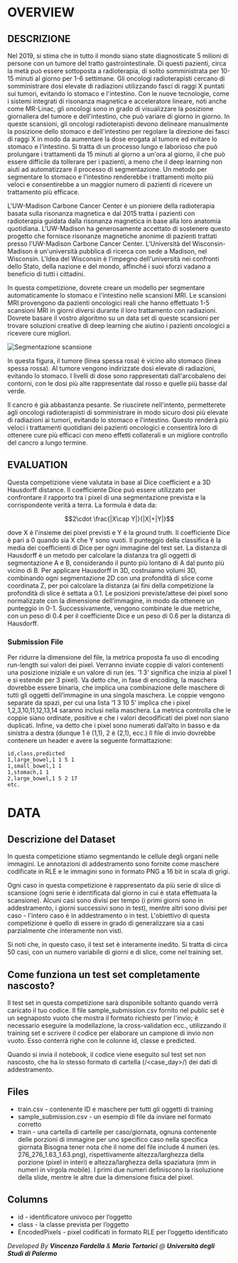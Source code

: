# OVERVIEW

## DESCRIZIONE

Nel 2019, si stima che in tutto il mondo siano state diagnosticate 5 milioni di persone con un tumore del tratto gastrointestinale. Di questi pazienti, circa la metà può essere sottoposta a radioterapia, di solito somministrata per 10-15 minuti al giorno per 1-6 settimane. Gli oncologi radioterapisti cercano di somministrare dosi elevate di radiazioni utilizzando fasci di raggi X puntati sui tumori, evitando lo stomaco e l'intestino. Con le nuove tecnologie, come i sistemi integrati di risonanza magnetica e acceleratore lineare, noti anche come MR-Linac, gli oncologi sono in grado di visualizzare la posizione giornaliera del tumore e dell'intestino, che può variare di giorno in giorno. In queste scansioni, gli oncologi radioterapisti devono delineare manualmente la posizione dello stomaco e dell'intestino per regolare la direzione dei fasci di raggi X in modo da aumentare la dose erogata al tumore ed evitare lo stomaco e l'intestino. Si tratta di un processo lungo e laborioso che può prolungare i trattamenti da 15 minuti al giorno a un'ora al giorno, il che può essere difficile da tollerare per i pazienti, a meno che il deep learning non aiuti ad automatizzare il processo di segmentazione. Un metodo per segmentare lo stomaco e l'intestino renderebbe i trattamenti molto più veloci e consentirebbe a un maggior numero di pazienti di ricevere un trattamento più efficace.

L'UW-Madison Carbone Cancer Center è un pioniere della radioterapia basata sulla risonanza magnetica e dal 2015 tratta i pazienti con radioterapia guidata dalla risonanza magnetica in base alla loro anatomia quotidiana. L'UW-Madison ha generosamente accettato di sostenere questo progetto che fornisce risonanze magnetiche anonime di pazienti trattati presso l'UW-Madison Carbone Cancer Center. L'Università del Wisconsin-Madison è un'università pubblica di ricerca con sede a Madison, nel Wisconsin. L'Idea del Wisconsin è l'impegno dell'università nei confronti dello Stato, della nazione e del mondo, affinché i suoi sforzi vadano a beneficio di tutti i cittadini.

In questa competizione, dovrete creare un modello per segmentare automaticamente lo stomaco e l'intestino nelle scansioni MRI. Le scansioni MRI provengono da pazienti oncologici reali che hanno effettuato 1-5 scansioni MRI in giorni diversi durante il loro trattamento con radiazioni. Dovrete basare il vostro algoritmo su un data set di queste scansioni per trovare soluzioni creative di deep learning che aiutino i pazienti oncologici a ricevere cure migliori.

![Segmentazione scansione](https://lh5.googleusercontent.com/zbBUgbj1jyZxyu3r1vr5zKKr8yK1hSdwAM3HpD_n6j2W-5-wKP3ZRusi_3yskSgnC-tMRKqOEtLycbLkTWCJAUe4Cylv_VsW81DYI4ray02uZLeSnlzAuZRIU7L2Q0KURYSMqFI)

In questa figura, il tumore (linea spessa rosa) è vicino allo stomaco (linea spessa rossa). Al tumore vengono indirizzate dosi elevate di radiazioni, evitando lo stomaco. I livelli di dose sono rappresentati dall'arcobaleno dei contorni, con le dosi più alte rappresentate dal rosso e quelle più basse dal verde.

Il cancro è già abbastanza pesante. Se riuscirete nell'intento, permetterete agli oncologi radioterapisti di somministrare in modo sicuro dosi più elevate di radiazioni ai tumori, evitando lo stomaco e l'intestino. Questo renderà più veloci i trattamenti quotidiani dei pazienti oncologici e consentirà loro di ottenere cure più efficaci con meno effetti collaterali e un migliore controllo del cancro a lungo termine.

## EVALUATION

Questa competizione viene valutata in base al Dice coefficient e a 3D Hausdorff distance. Il coefficiente Dice può essere utilizzato per confrontare il rapporto tra i pixel di una segmentazione prevista e la corrispondente verità a terra. La formula è data da:

$$2\cdot \frac{|X\cap Y|}{|X|+|Y|}$$

dove X è l'insieme dei pixel previsti e Y è la ground truth. Il coefficiente Dice è pari a 0 quando sia X che Y sono vuoti. Il punteggio della classifica è la media dei coefficienti di Dice per ogni immagine del test set.
La distanza di Hausdorff è un metodo per calcolare la distanza tra gli oggetti di segmentazione A e B, considerando il punto più lontano di A dal punto più vicino di B.
Per applicare Hausdorff in 3D, costruiamo volumi 3D, combinando ogni segmentazione 2D con una profondità di slice come coordinata Z, per poi calcolare la distanza (ai fini della competizione la profondità di slice è settata a 0.1. Le posizioni previste/attese dei pixel sono normalizzate con la dimensione dell’immagine, in modo da ottenere un punteggio in 0-1.
Successivamente, vengono combinate le due metriche, con un peso di 0.4 per il coefficiente Dice e un peso di 0.6 per la distanza di Hausdorff.

### Submission File

Per ridurre la dimensione del file, la metrica proposta fa uso di encoding run-length sui valori dei pixel.
Verranno inviate coppie di valori contenenti una posizione iniziale e un valore di run (es. ‘1 3’ significa che inizia al pixel 1 e si estende per 3 pixel).
Va detto che, in fase di encoding, la maschera dovrebbe essere binaria, che implica una combinazione delle maschere di tutti gli oggetti dell’immagine in una singola maschera.
Le coppie vengono separate da spazi, per cui una lista ‘1 3 10 5’ implica che i pixel 1,2,3,10,11,12,13,14 saranno inclusi nella maschera.
La metrica controlla che le coppie siano ordinate, positive e che i valori decodificati dei pixel non siano duplicati.
Infine, va detto che i pixel sono numerati dall’alto in basso e da sinistra a destra (dunque 1 è (1,1), 2 è (2,1), ecc.)
Il file di invio dovrebbe contenere un header e avere la seguente formattazione:

```
id,class,predicted
1,large_bowel,1 1 5 1
1,small_bowel,1 1
1,stomach,1 1
2,large_bowel,1 5 2 17
etc.
```

# DATA

## Descrizione del Dataset
In questa competizione stiamo segmentando le cellule degli organi nelle immagini. Le annotazioni di addestramento sono fornite come maschere codificate in RLE e le immagini sono in formato PNG a 16 bit in scala di grigi.

Ogni caso in questa competizione è rappresentato da più serie di slice di scansione (ogni serie è identificata dal giorno in cui è stata effettuata la scansione). Alcuni casi sono divisi per tempo (i primi giorni sono in addestramento, i giorni successivi sono in test), mentre altri sono divisi per caso - l'intero caso è in addestramento o in test. L'obiettivo di questa competizione è quello di essere in grado di generalizzare sia a casi parzialmente che interamente non visti.

Si noti che, in questo caso, il test set è interamente inedito. Si tratta di circa 50 casi, con un numero variabile di giorni e di slice, come nel training set.

## Come funziona un test set completamente nascosto?

Il test set in questa competizione sarà disponibile soltanto quando verrà caricato il tuo codice. Il file sample_submission.csv fornito nel public set è un segnaposto vuoto che mostra il formato richiesto per l'invio; è necessario eseguire la modellazione, la cross-validation ecc., utilizzando il training set e scrivere il codice per elaborare un campione di invio non vuoto. Esso conterrà righe con le colonne id, classe e predicted.

Quando si invia il notebook, il codice viene eseguito sul test set non nascosto, che ha lo stesso formato di cartella (<case>/<case_day>/<scans>) dei dati di addestramento.

## Files

* train.csv - contenente ID e maschere per tutti gli oggetti di training
* sample_submission.csv - un esempio di file da inviare nel formato corretto
* train - una cartella di cartelle per caso/giornata, ognuna contenente delle porzioni di immagine per uno specifico caso nella specifica giornata
Bisogna tener nota che il nome del file include 4 numeri (es. 276_276_1.63_1.63.png), rispettivamente altezza/larghezza della porzione (pixel in interi) e altezza/larghezza della spaziatura (mm in numeri in virgola mobile). I primi due numeri definiscono la risoluzione della slide, mentre le altre due la dimensione fisica del pixel.

## Columns

* id - identificatore univoco per l’oggetto
* class - la classe prevista per l’oggetto
* EncodedPixels - pixel codificati in formato RLE per l’oggetto identificato

*Developed By **Vincenzo Fardella** & **Mario Tortorici** @ **Università degli Studi di Palermo***
